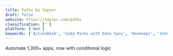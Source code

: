 ```yaml
---
title: Paths by Zapier
draft: false 
website: https://zapier.com/paths
classification: ['']
platform: ['Web']
keywords: ['ActionDesk', 'Coda Packs with Data Sync', 'Hookeepr', 'Integromat', 'Loop Feedback', 'Multi-Step Zaps by Zapier', 'Parabola', 'Punchbowl', 'Stitch Webhooks', 'Todoist', 'Unito', 'Webhook Tester', 'Webhooks by Zapier', 'Zapier for Teams', 'mobilit.ee']
---
```

Automate 1,300+ apps, now with conditional logic